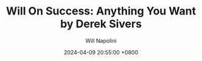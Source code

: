 ---
title: "Will On Success: Anything You Want by Derek Sivers"
author: Will Napolini
date: 2024-04-09 20:55:00 +0800
categories: [Mindset, Book-summaries]
tags:
  [
    anything-you-want,
    derek-sivers,
    entrepreneurship,
    business-success,
    purpose-driven-life,
    career-advice,
    life-hacks,
    personal-growth,
    entrepreneurial-mindset,
    finding-passion,
    work-life-balance,
    creative-thinking,
    leadership,
    self-discovery,
    success-stories
  ]
image: https://pbs.twimg.com/media/GO1b4atXoAATjRw?format=jpg&name=large
alt: "Will On Success: Anything You Want by Derek Sivers"
fallback:
  - 
  # Replace with the URL of your backup image
  -
  # Replace with the URL of your backup image
---